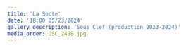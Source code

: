 ```yaml
---
title: 'La Secte'
date: '18:00 05/23/2024'
gallery_description: 'Sous Clef (production 2023-2024)'
media_order: DSC_2490.jpg
---
```


